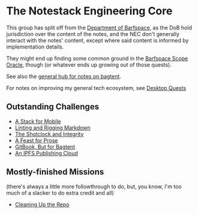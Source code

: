 # The Notestack Engineering Core

This group has split off from the [Department of Barfspace](eb1e81f8-5939-4f85-9930-418044018a75.md), as the DoB hold jurisdiction over the content of the notes, and the NEC don't generally interact with the notes' content, except where said content is informed by implementation details.

They might end up finding some common ground in the [Barfspace Scope Oracle](a8c1b237-886b-4169-88ff-9e52bc1dbcf2.md), though (or whatever ends up growing out of those quests).

See also the [general hub for notes on bagtent](ba00b8cb-9d05-4aef-bd50-0990f82dd723.md).

For notes on improving my general tech ecosystem, see [Desktop Quests](445ae6d8-5796-43b7-8648-704c8ebb9e18.md)

## Outstanding Challenges

- [A Stack for Mobile](aa15e36d-f91f-4f4c-9a1d-778d970bfb44.md)
- [Linting and Rigging Markdown](d803c469-9798-4f96-8052-feb64db75f9f.md)
- [The Shotclock and Integrity](df25aada-7f8c-420c-97bc-51366556b6be.md)
- [A Feast for Prose](869031c8-93ef-4103-8a30-8187f89e240a.md)
- [GitBook, But for Bagtent](852e122b-e5af-474a-99c9-31a1d01d0870.md)
- [An IPFS Publishing Cloud](6fdbde81-2cf8-434d-9a12-31e48214eeec.md)

## Mostly-finished Missions

(there's always a little more followthrough to do, but, you know, I'm too much of a slacker to do extra credit and all)

- [Cleaning Up the Repo](c5b9235c-429b-4d82-9760-edc82cb258ee.md)
